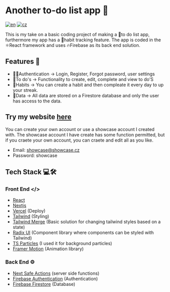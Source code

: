 # Another to-do list app 📝
[![en](https://img.shields.io/badge/lang-en-red.svg)](https://github.com/Miraneek/another_to-do_list_app/blob/master/README.md)
[![cz](https://img.shields.io/badge/lang-cz-blue.svg)](https://github.com/Miraneek/another_to-do_list_app/blob/master/README-cz.md)

This is my take on a basic coding project of making a 📝to do list app, furthermore my app has a 🔄habit tracking feature. The app is coded in the ⚛️React framework and uses 🔥Firebase as its back end solution.

## Features 🚀

- 👨‍💼Authentication -> Login, Register, Forgot password, user settings
- 📝To do's -> Functionality to create, edit, complete and view to do'S
- 🔄Habits -> You can create a habit and then compleate it every day to up your streak.
- 💾Data -> All data are stored on a Firestore database and only the user has access to the data.

## Try my website [here](https://anothertodolistapp.vercel.app)

You can create your own account or use a showcase account I created with. The showcase account I have create has some function permitted, but if you craete your own account, you can craete and edit all as you like.

- Email: showcase@showcase.cz
- Password: showcase

## Tech Stack 💻🛠️

### Front End </>

- [React](https://react.dev)
- [Nextjs](https://nextjs.org)
- [Vercel](https://vercel.com) (Deploy)
- [Tailwind](https://tailwindcss.com) (Styling)
- [Tailwind Merge](https://www.npmjs.com/package/tailwind-merge) (Basic solution for changing tailwind styles based on a state)
- [Radix UI](https://www.radix-ui.com) (Component library where components can be styled with Tailwind)
- [TS Particles](https://particles.js.org) (I used it for background particles)
- [Framer Motion](https://www.framer.com/motion/) (Animation library)

### Back End ⚙️

- [Next Safe Actions](https://next-safe-action.dev) (server side functions)
- [Firebase Authentication](https://firebase.google.com/docs/auth) (Authentication)
- [Firebase Firestore](https://firebase.google.com/docs/firestore) (Database)
